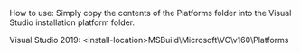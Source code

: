 How to use: Simply copy the contents of the Platforms folder into the Visual Studio installation platform folder.

Visual Studio 2019: \<install-location\>MSBuild\Microsoft\VC\v160\Platforms